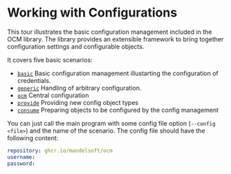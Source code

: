# Working with Configurations

This tour illustrates the basic configuration management
included in the OCM library. The library provides
an extensible framework to bring together configuration settings
and configurable objects.

It covers five basic scenarios:
- [`basic`](01-basic-config-management.go) Basic configuration management illustarting the configuration of credentials.
- [`generic`](02-handle-arbitrary-config.go) Handling of arbitrary configuration.
- [`ocm`](03-using-ocm-config.go) Central configuration
- [`provide`](04-write-config-type.go) Providing new config object types
- [`consume`](05-write-config-consumer.go) Preparing objects to be configured by the config management


You can just call the main program with some config file option (`--config <file>`) and the name of the scenario.
The config file should have the following content:

```yaml
repository: ghcr.io/mandelsoft/ocm
username:
password:
```